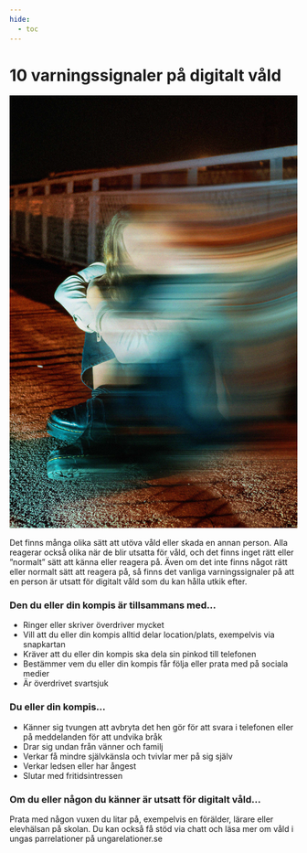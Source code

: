 ```yaml
---
hide:
  - toc
---
```


<div class="container">
    <div class="main_img">
        <h1>10 varningssignaler på digitalt våld</h1>
        <img src="../../resources/images/ctrl-image-10.jpg" alt="imgage" />
    </div>
</div>


<!--
<div style="
        background-image: url('../../resources/images/ctrl-image-7.png'); /* Replace with your hero image URL */
        background-size: cover; /* Cover the entire div */
        background-position: center; /* Center the image */
        height: 400px; /* Set the height of the hero section */
        display: flex; /* Use flexbox for centering content */
        align-items: center; /* Center content vertically */
        justify-content: center; /* Center content horizontally */
        color: white; /* Text color */
        text-align: center; /* Center text */
        text-shadow: 2px 2px 4px rgba(0, 0, 0, 0.7); /* Black shadow effect */
        ">
        <h1 style="color:#FF28C3">
            10 varningssignaler på digitalt våld
        </h1>
</div>

-->


<!-- # 10 varningssignaler på digitalt våld -->

Det finns många olika sätt att utöva våld eller skada en annan person. Alla reagerar också olika när de blir utsatta för våld, och det finns inget rätt eller ”normalt” sätt att känna eller reagera på.
Även om det inte finns något rätt eller normalt sätt att reagera på, så finns det vanliga varningssignaler på att en person är utsatt för digitalt våld som du kan hålla utkik efter.

### Den du eller din kompis är tillsammans med…
 
* Ringer eller skriver överdriver mycket
* Vill att du eller din kompis alltid delar location/plats, exempelvis via snapkartan
* Kräver att du eller din kompis ska dela sin pinkod till telefonen
* Bestämmer vem du eller din kompis får följa eller prata med på sociala medier
* Är överdrivet svartsjuk

### Du eller din kompis…

* Känner sig tvungen att avbryta det hen gör för att svara i telefonen eller på meddelanden för att undvika bråk
* Drar sig undan från vänner och familj
* Verkar få mindre självkänsla och tvivlar mer på sig själv
* Verkar ledsen eller har ångest
* Slutar med fritidsintressen

### Om du eller någon du känner är utsatt för digitalt våld…

Prata med någon vuxen du litar på, exempelvis en förälder, lärare eller elevhälsan på skolan. Du kan också få stöd via chatt och läsa mer om våld i ungas parrelationer på ungarelationer.se 
